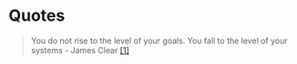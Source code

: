 
# Quotes

> You do not rise to the level of your goals. You fall to the level of your systems - James Clear 
[[1]](/pages/fall_to_the_level_of_your_systems_quote.md)


